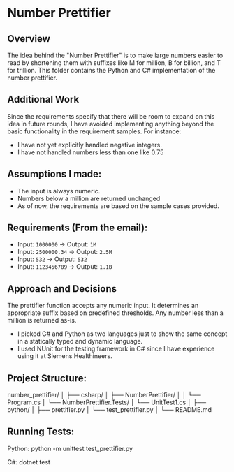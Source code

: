 # Number Prettifier
## Overview
The idea behind the "Number Prettifier" is to make large numbers easier to read by shortening them with suffixes like M for million, B for billion, and T for trillion.
This folder contains the Python and C# implementation of the number prettifier.

## Additional Work
Since the requirements specify that there will be room to expand on this idea in future rounds, I have avoided implementing anything beyond the basic functionality in the requirement samples. For instance:
- I have not yet explicitly handled negative integers.
- I have not handled numbers less than one like 0.75

## Assumptions I made:
- The input is always numeric.
- Numbers below a million are returned unchanged
- As of now, the requirements are based on the sample cases provided.

## Requirements (From the email):

- Input: `1000000` -> Output: `1M`
- Input: `2500000.34` -> Output: `2.5M`
- Input: `532` -> Output: `532`
- Input: `1123456789` -> Output: `1.1B`

## Approach and Decisions
The prettifier function accepts any numeric input. It determines an appropriate suffix based on predefined thresholds. Any number less than a million is returned as-is.
- I picked C# and Python as two languages just to show the same concept in a statically typed and dynamic language. 
- I used NUnit for the testing framework in C# since I have experience using it at Siemens Healthineers.

## Project Structure:
number_prettifier/
│
├── csharp/
│   ├── NumberPrettifier/
│   │   └── Program.cs
│   └── NumberPrettifier.Tests/
│       └── UnitTest1.cs
│
├── python/
│   ├── prettifier.py
│   └── test_prettifier.py
│
└── README.md

## Running Tests:
Python:
python -m unittest test_prettifier.py

C#:
dotnet test
